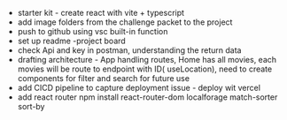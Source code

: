 - starter kit - create react with vite + typescript
- add image folders from the challenge packet to the project
- push to github using vsc built-in function
- set up readme -project board
- check Api and key in postman, understanding the return data
- drafting architecture - App handling routes, Home has all movies, each movies will be route to endpoint with ID( useLocation), need to create components for filter and search for future use
- add CICD pipeline to capture deployment issue - deploy wit vercel
- add react router npm install react-router-dom localforage match-sorter sort-by
